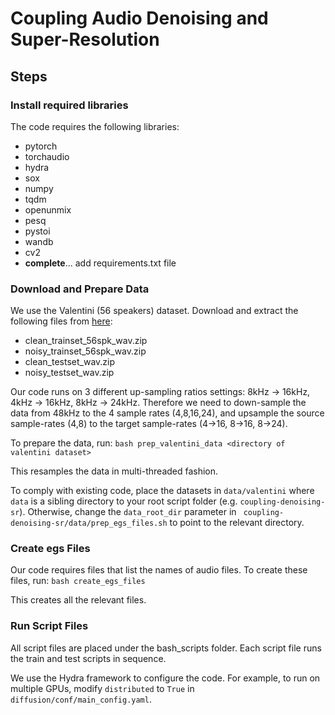 # Coupling Audio Denoising and Super-Resolution

## Steps

### Install required libraries

The code requires the following libraries:
- pytorch
- torchaudio
- hydra
- sox
- numpy
- tqdm
- openunmix
- pesq
- pystoi
- wandb
- cv2
- **complete**... add requirements.txt file

### Download and Prepare Data

We use the Valentini (56 speakers) dataset. Download and extract the following files
from [here](https://datashare.ed.ac.uk/handle/10283/2791):
- clean_trainset_56spk_wav.zip
- noisy_trainset_56spk_wav.zip
- clean_testset_wav.zip
- noisy_testset_wav.zip

Our code runs on 3 different up-sampling ratios settings: 8kHz -> 16kHz, 4kHz -> 16kHz, 8kHz -> 24kHz.
Therefore we need to down-sample the data from 48kHz to the 4 sample rates (4,8,16,24), and upsample the source 
sample-rates (4,8) to the target sample-rates (4->16, 8->16, 8->24).

To prepare the data, run: `bash prep_valentini_data <directory of valentini dataset>`

This resamples the data in multi-threaded fashion.

To comply with existing code, place the datasets in `data/valentini` where `data` is a sibling directory to your
root script folder (e.g. `coupling-denoising-sr`). Otherwise, change the `data_root_dir` parameter in `
coupling-denoising-sr/data/prep_egs_files.sh` to point to the relevant directory.

### Create egs Files

Our code requires files that list the names of audio files.
To create these files, run: `bash create_egs_files`

This creates all the relevant files.

### Run Script Files

All script files are placed under the bash_scripts folder.
Each script file runs the train and test scripts in sequence.

We use the Hydra framework to configure the code.
For example, to run on multiple GPUs, modify `distributed` to `True` in `diffusion/conf/main_config.yaml`.